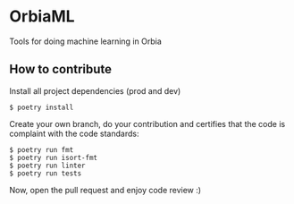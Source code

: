 OrbiaML
==============================

Tools for doing machine learning in Orbia

## How to contribute
Install all project dependencies (prod and dev)
```
$ poetry install
```

Create your own branch, do your contribution and certifies that the code is complaint with the code standards:
```
$ poetry run fmt
$ poetry run isort-fmt
$ poetry run linter
$ poetry run tests

```
Now, open the pull request and enjoy code review :)